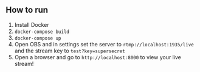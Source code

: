 ## How to run

1. Install Docker
2. `docker-compose build`
3. `docker-compose up`
4. Open OBS and in settings set the server to `rtmp://localhost:1935/live` and the stream key to `test?key=supersecret`
5. Open a browser and go to `http://localhost:8000` to view your live stream!
